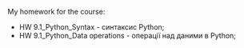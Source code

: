 My homework for the course:
- HW 9.1_Python_Syntax           - синтаксис Python;
- HW 9.1_Python_Data operations  - операції над даними в Python;
